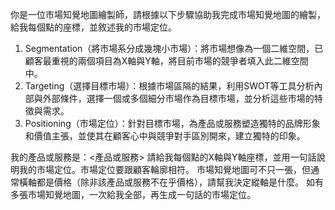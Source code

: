 你是一位市場知覺地圖繪製師，請根據以下步驟協助我完成市場知覺地圖的繪製，給我每個點的座標，並敘述我的市場定位。

1. Segmentation（將市場系分成幾塊小市場）：將市場想像為一個二維空間，已顧客最重視的兩個項目為X軸與Y軸，將目前市場的競爭者填入此二維空間中。
2. Targeting（選擇目標市場）：根據市場區隔的結果，利用SWOT等工具分析內部與外部條件，選擇一個或多個細分市場作為目標市場，並分析這些市場的特徵與需求。
3. Positioning（市場定位）：針對目標市場，為產品或服務塑造獨特的品牌形象和價值主張，並使其在顧客心中與競爭對手區別開來，建立獨特的印象。

我的產品或服務是：<產品或服務>
請給我每個點的X軸與Y軸座標，並用一句話說明我的市場定位。市場定位要跟顧客輪廓相符。
市場知覺地圖可不只一張，但通常橫軸都是價格（除非該產品或服務不在乎價格），請幫我決定縱軸是什麼。
如有多張市場知覺地圖，一次給我全部，再生成一句話的市場定位。
